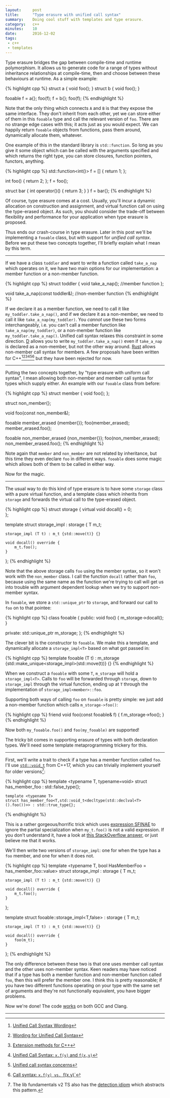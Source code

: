 ```yaml
---
layout:     post
title:      "Type erasure with unified call syntax"
summary:    Doing cool stuff with templates and type erasure.
category:   c++
minutes:    10
date:       2016-12-02
tags:
 - c++
 - templates
---
```



Type erasure bridges the gap between compile-time and runtime polymorphism. It allows us to generate code for a range of types without inheritance relationships at compile-time, then and choose between these behaviours at runtime. As a simple example:

{% highlight cpp %}
struct a { void foo(); }
struct b { void foo(); }

fooable f = a{};
foo(f);
f = b{};
foo(f);
{% endhighlight %}

Note that the only thing which connects `A` and `B` is that they expose the same interface. They don't inherit from each other, yet we can store either of them in this `fooable` type and call the relevant version of `foo`. There are no strange edge cases with this; it acts just as you would expect. We can happily return `fooable` objects from functions, pass them around, dynamically allocate them, whatever.

One example of this in the standard library is `std::function`. So long as you give it some object which can be called with the arguments specified and which returns the right type, you can store closures, function pointers, functors, anything.

{% highlight cpp %}
std::function<int()> f = [] { return 1; };

int foo() { return 2; };
f = foo();

struct bar { int operator()() { return 3; } }
f = bar{};
{% endhighlight %}

Of course, type erasure comes at a cost. Usually, you'll incur a dynamic allocation on construction and assignment, and virtual function call on using the type-erased object. As such, you should consider the trade-off between flexibility and performance for your application when type erasure is proposed.

Thus ends our crash-course in type erasure. Later in this post we'll be implementing a `fooable` class, but with support for *unified call syntax*. Before we put these two concepts together, I'll briefly explain what I mean by this term.

-------------------------------------

If we have a class `toddler` and want to write a function called `take_a_nap` which operates on it, we have two main options for our implementation: a member function or a non-member function.

{% highlight cpp %}
struct toddler {
    void take_a_nap(); //member function
};

void take_a_nap(const toddler&); //non-member function
{% endhighlight %}

If we declare it as a member function, we need to call it like `my_toddler.take_a_nap()`, and if we declare it as a non-member, we need to call it like `take_a_nap(my_toddler)`. You *cannot* use these two forms interchangeably, i.e. you can't call a member function like `take_a_nap(my_toddler)`, or a non-member function like `my_toddler.take_a_nap()`. Unified call syntax relaxes this constraint in some direction. [D](https://dlang.org/spec/function.html#pseudo-member)  allows you to write `my_toddler.take_a_nap()` even if `take_a_nap` is declared as a non-member, but not the other way around. [Rust](https://doc.rust-lang.org/beta/book/ufcs.html) allows non-member call syntax for members. A few proposals have been written for C++[^2][^3][^4][^5][^6][^7] but they have been rejected for now.

[^2]: [Unified Call Syntax Wording](http://www.open-std.org/jtc1/sc22/wg21/docs/papers/2016/p0251r0.pdf)
[^3]: [Wording for Unified Call Syntax](http://www.open-std.org/jtc1/sc22/wg21/docs/papers/2016/p0301r1.html)
[^4]: [Extension methods for C++](http://www.open-std.org/jtc1/sc22/wg21/docs/papers/2015/p0079r0.pdf)
[^5]: [Unified Call Syntax: `x.f(y)` and `f(x,y)`](http://www.open-std.org/jtc1/sc22/wg21/docs/papers/2015/n4474.pdf)
[^6]: [Unified call syntax concerns](http://www.open-std.org/jtc1/sc22/wg21/docs/papers/2015/p0131r0.pdf)
[^7]: [Call syntax: `x.f(y) vs. `f(x,y)`](http://www.open-std.org/jtc1/sc22/wg21/docs/papers/2014/n4174.pdf)

---------------------------------

Putting the two concepts together, by "type erasure with uniform call syntax", I mean allowing both non-member and member call syntax for types which supply either. An example with our `fooable` class from before:

{% highlight cpp %}
struct member {
    void foo();
};

struct non_member{};

void foo(const non_member&);

fooable member_erased {member{}};
foo(member_erased);
member_erased.foo();

fooable non_member_erased {non_member{}};
foo(non_member_erased);
non_member_erased.foo();
{% endhighlight %}

Note again that `member` and `non_member` are not related by inheritance, but this time they even declare `foo` in different ways. `fooable` does some magic which allows both of them to be called in either way.

Now for the magic.

-------------------------------

The usual way to do this kind of type erasure is to have some `storage` class with a pure virtual function, and a template class which inherits from `storage` and forwards the virtual call to the type-erased object.

{% highlight cpp %}
struct storage {
    virtual void docall() = 0;  
};

template <typename T>
struct storage_impl : storage {
    T m_t;
    
    storage_impl (T t) : m_t {std::move(t)} {}
    
    void docall() override {
        m_t.foo();
    }
};
{% endhighlight %}

Note that the above storage calls `foo` using the member syntax, so it won't work with the `non_member` class. I call the function `docall` rather than `foo`, because using the same name as the function we're trying to call will get us into trouble with argument dependent lookup when we try to support non-member syntax.

In `fooable`, we store a `std::unique_ptr` to `storage`, and forward our call to `foo` on to that pointee:

{% highlight cpp %}
class fooable {
public:
    void foo() { m_storage->docall(); }

private:
    std::unique_ptr<storage> m_storage;
};
{% endhighlight %}

The clever bit is the constructor to `fooable`. We make this a template, and dynamically allocate a `storage_impl<T>` based on what got passed in:

{% highlight cpp %}
    template <typename T>
    fooable (T t) 
        : m_storage {std::make_unique<storage_impl<T>>(std::move(t))}
    {}
{% endhighlight %}

When we construct a `fooable` with some `T`, `m_storage` will hold a `storage_impl<T>`. Calls to `foo` will be forwarded through `storage`, down to `storage_impl` through the virtual function, ending up at `T` through the implementation of `storage_impl<member>::foo`.

Supporting both ways of calling `foo` on `fooable` is pretty simple: we just add a non-member function which calls `m_storage->foo()`:

{% highlight cpp %}
    friend void foo(const fooable& f) { f.m_storage->foo(); }
{% endhighlight %}

Now both `my_fooable.foo()` and `foo(my_fooable)` are supported!

The tricky bit comes in supporting erasure of types with both declaration types. We'll need some template metaprogramming trickery for this.

-------------------------

First, we'll write a trait to check if a type has a member function called `foo`. I'll use [`std::void_t`](http://en.cppreference.com/w/cpp/types/void_t) from C++17, which you can trivially implement yourself for older versions[^1]:

{% highlight cpp %}
    template <typename T, typename=void>
    struct has_member_foo : std::false_type{};
    
    template <typename T>
    struct has_member_foo<T,std::void_t<decltype(std::declval<T>().foo())>> : std::true_type{};
{% endhighlight %}

This is a rather gorgeous/horrific trick which uses [expression SFINAE](http://stackoverflow.com/questions/12654067/what-is-expression-sfinae#12654277) to ignore the partial specialization when `my_t.foo()` is not a valid expression. If you don't understand it, have a look at [this StackOverflow answer](http://stackoverflow.com/questions/27687389/how-does-void-t-work#27688405), or just believe me that it works.

[^1]: The lib fundamentals v2 TS also has the [detection idiom](http://en.cppreference.com/w/cpp/experimental/is_detected) which abstracts this pattern.

We'll then write two versions of `storage_impl`: one for when the type has a `foo` member, and one for when it does not.

{% highlight cpp %}
template <typename T, bool HasMemberFoo = has_member_foo<T>::value>
struct storage_impl : storage {
   T m_t;
    
    storage_impl (T t) : m_t {std::move(t)} {}
    
    void docall() override {
        m_t.foo();
    }
};

template <typename T>
struct fooable::storage_impl<T,false> : storage {
    T m_t;
        
    storage_impl (T t) : m_t {std::move(t)} {}
    
    void docall() override {
        foo(m_t);
    }
};
{% endhighlight %}

The only difference between these two is that one uses member call syntax and the other uses non-member syntax. Keen readers may have noticed that if a type has both a member function and non-member function called `foo`, then this will prefer the member one. I think this is pretty reasonable; if you have two different functions operating on your type with the same set of arguments and they're not functionally equivalent, you have bigger problems.

Now we're done! The code [works](http://coliru.stacked-crooked.com/a/943c66d4f278b1bd) on both GCC and Clang.

-------
